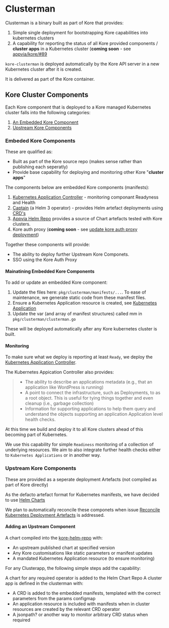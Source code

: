 # Clusterman

Clusterman is a binary built as part of Kore that provides:
1. Simple single deployment for bootstrapping Kore capabilities into kubernetes clusters
1. A capability for reporting the status of all Kore provided components / **cluster apps** in a Kubernetes cluster (**coming soon** - see [appvia/kore/#89](https://github.com/appvia/kore/issues/89)

`kore-clusterman` is deployed automatically by the Kore API server in a new Kubernetes cluster after it is created.

It is delivered as part of the Kore container.

## Kore Cluster Components

Each Kore component that is deployed to a Kore managed Kubernetes cluster falls into the following categories:

1. [An Embedded Kore Component](#embeded-kore-components)
1. [Upstream Kore Components](#upstream-kore-components)

### Embeded Kore Components

These are qualified as:
- Built as part of the Kore source repo (makes sense rather than publishing each seperatly)
- Provide base capability for deploying and monitoring other Kore "**cluster apps**"

The components below are embedded Kore components (manifests):
1. [Kubernetes Application Controller](https://github.com/kubernetes-sigs/application#kubernetes-applications) -  monitoring componant Readyness and Health
1. [Captain](https://github.com/alauda/captain#captain) (a Helm 3 operator) - provides Helm artefact deployments using [CRD's](https://kubernetes.io/docs/concepts/extend-kubernetes/api-extension/custom-resources/)
1. [Appvia Helm Repo](https://github.com/appvia/kore-helm-repo) provides a source of Chart artefacts tested with Kore clusters.
1. Kore auth proxy (**coming soon** - see [update kore auth proxy deployment](https://github.com/appvia/kore/issues/92))

Together these components will provide:
- The ability to deploy further Upstream Kore Componets.
- SSO using the Kore Auth Proxy

#### Mainatining Embedded Kore Components

To add or update an embedded Kore component:
1. Update the files here: `pkg/clusterman/manifests/...`. To ease of maintenance, we generate static code from these manifest files.
1. Ensure a Kubernetes Application resource is created, see [Kubernetes Application](https://github.com/kubernetes-sigs/application#kubernetes-applications)
1. Update the var (and array of manifest structures) called mm in `pkg/clusterman/clusterman.go`

These will be deployed automatically after any Kore kubernetes cluster is built.

#### Monitoring

To make sure what we deploy is reporting at least `Ready`, we deploy the [Kubernetes Application Controller](https://github.com/kubernetes-sigs/application#kubernetes-applications).

The Kubernetes Appication Controller also provides:
> - The ability to describe an applications metadata (e.g., that an application like WordPress is running)
> - A point to connect the infrastructure, such as Deployments, to as a root object. This is useful for tying things together and even cleanup (i.e., garbage collection)
> - Information for supporting applications to help them query and understand the objects supporting an application
Application level health checks.

At this time we build and deploy it to all Kore clusters ahead of this becoming part of Kubernetes.

We use this capability for simple `Readiness` monitoring of a collection of underlying resources. We aim to also integrate further health checks either to `Kubernetes Applications` or in another way.

### Upstream Kore Components

These are provided as a seperate deployment Artefacts (not compiled as part of Kore directly)

As the defacto artefact format for Kubernetes manifests, we have decided to use [Helm Charts](https://helm.sh/)

We plan to automatically reconcile these componets when issue [Reconcile Kubernetes Deployment Artefacts](https://github.com/appvia/kore/issues/87) is addressed.

#### Adding an Upstream Component

A chart compiled into the [kore-helm-repo](https://github.com/appvia/kore-helm-repo) with:
- An upstream published chart at specified version
- Any Kore customisations like static parameters or manifest updates
- A mandated Kubernetes Application resource (to ensure monitoring)

For any Clusterapp, the following simple steps add the capability:

A chart for any required operator is added to the Helm Chart Repo
A cluster app is defined in the clusterman with:
- A CRD is added to the embedded manifests, templated with the correct parameters from the params configmap
- An application resource is included with manifests when in cluster resources are created by the relevant CRD operator
- A jsonpath? or another way to monitor arbitrary CRD status when required
